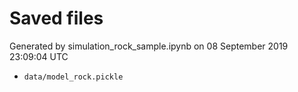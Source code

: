 # Saved files 


Generated by simulation_rock_sample.ipynb on 08 September 2019 23:09:04 UTC

*  `data/model_rock.pickle` 
